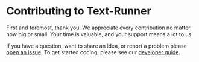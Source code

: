 # Contributing to Text-Runner

First and foremost, thank you!
We appreciate every contribution no matter how big or small.
Your time is valuable, and your support means a lot to us.

If you have a question, want to share an idea, or report a problem
please [open an issue](https://github.com/kevgo/text-runner/issues/new).
To get started coding,
please see our [developer guide](DEVELOPMENT.md).
